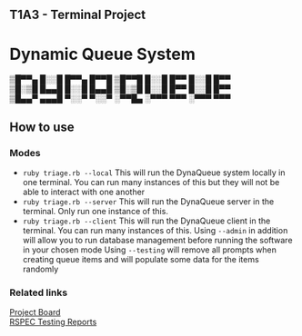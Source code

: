 ## T1A3 - Terminal Project
# Dynamic Queue System




▒█▀▀▄ █░░█ █▀▀▄ █▀▀█ ▒█▀▀█ █░░█ █▀▀ █░░█ █▀▀   
▒█░▒█ █▄▄█ █░░█ █▄▄█ ▒█░▒█ █░░█ █▀▀ █░░█ █▀▀   
▒█▄▄▀ ▄▄▄█ ▀░░▀ ▀░░▀ ░▀▀█▄ ░▀▀▀ ▀▀▀ ░▀▀▀ ▀▀▀  
  

## How to use
### Modes
 - `ruby triage.rb --local` This will run the DynaQueue system locally in one terminal. You can run many instances of this but they will not be able to interact with one another
 - `ruby triage.rb --server` This will run the DynaQueue server in the terminal. Only run one instance of this.
 - `ruby triage.rb --client` This will run the DynaQueue client in the terminal. You can run many instances of this.
Using `--admin` in addition will allow you to run database management before running the software in your chosen mode
Using `--testing` will remove all prompts when creating queue items and will populate some data for the items randomly


### Related links
[Project Board](https://github.com/users/Samworth27/projects/2)  
[RSPEC Testing Reports](https://samworth27.github.io/triage/reports/overview.html)
